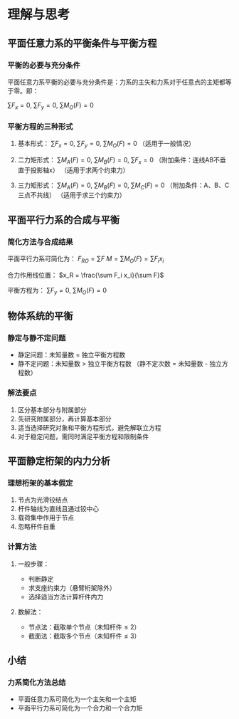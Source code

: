 # 理解与思考

## 平面任意力系的平衡条件与平衡方程

### 平衡的必要与充分条件

平面任意力系平衡的必要与充分条件是：力系的主矢和力系对于任意点的主矩都等于零。即：

$\sum F_x = 0$,  $\sum F_y = 0$,  $\sum M_O(F) = 0$

### 平衡方程的三种形式

1. 基本形式：
   $\sum F_x = 0$, $\sum F_y = 0$, $\sum M_O(F) = 0$
   （适用于一般情况）

2. 二力矩形式：
   $\sum M_A(F) = 0$, $\sum M_B(F) = 0$, $\sum F_x = 0$
   （附加条件：连线AB不垂直于投影轴x）
   （适用于求两个约束力）

3. 三力矩形式：
   $\sum M_A(F) = 0$, $\sum M_B(F) = 0$, $\sum M_C(F) = 0$
   （附加条件：A、B、C三点不共线）
   （适用于求三个约束力）

## 平面平行力系的合成与平衡

### 简化方法与合成结果

平面平行力系可简化为：
$F_{RO} = \sum F$
$M = \sum M_O(F) = \sum F_i x_i$

合力作用线位置：
$x_R = \frac{\sum F_i x_i}{\sum F}$

平衡方程为：
$\sum F_y = 0$, $\sum M_O(F) = 0$

## 物体系统的平衡

### 静定与静不定问题

- 静定问题：未知量数 = 独立平衡方程数
- 静不定问题：未知量数 > 独立平衡方程数
  （静不定次数 = 未知量数 - 独立方程数）

### 解法要点

1. 区分基本部分与附属部分
2. 先研究附属部分，再计算基本部分
3. 适当选择研究对象和平衡方程形式，避免解联立方程
4. 对于稳定问题，需同时满足平衡方程和限制条件

## 平面静定桁架的内力分析

### 理想桁架的基本假定

1. 节点为光滑铰结点
2. 杆件轴线为直线且通过铰中心
3. 载荷集中作用于节点
4. 忽略杆件自重

### 计算方法

1. 一般步骤：
   - 判断静定
   - 求支座约束力（悬臂桁架除外）
   - 选择适当方法计算杆件内力

2. 数解法：
   - 节点法：截取单个节点（未知杆件$\leq 2$）
   - 截面法：截取多个节点（未知杆件$\leq 3$）

## 小结

### 力系简化方法总结

- 平面任意力系可简化为一个主矢和一个主矩
- 平面平行力系可简化为一个合力和一个合力矩
